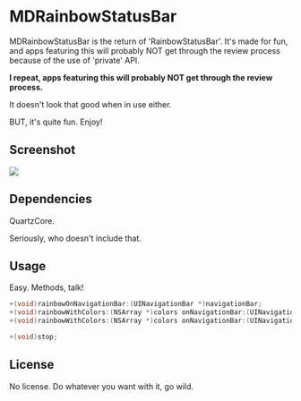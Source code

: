 # MDRainbowStatusBar

MDRainbowStatusBar is the return of 'RainbowStatusBar'. It's made for fun, and apps featuring this will probably NOT get through the review process because of the use of 'private' API.

**I repeat, apps featuring this will probably NOT get through the review process.**

It doesn't look that good when in use either.

BUT, it's quite fun. Enjoy!

## Screenshot

[![](http://dumenci.me/storage/rsc.gif)](http://dumenci.me/storage/rsc.gif)

## Dependencies

QuartzCore.

Seriously, who doesn't include that.

## Usage

Easy. Methods, talk!

```objective-c
+(void)rainbowOnNavigationBar:(UINavigationBar *)navigationBar;
+(void)rainbowWithColors:(NSArray *)colors onNavigationBar:(UINavigationBar *)navigationBar;
+(void)rainbowWithColors:(NSArray *)colors onNavigationBar:(UINavigationBar *)navigationBar forDuration:(NSTimeInterval)duration;

+(void)stop;
```

## License

No license. Do whatever you want with it, go wild.
